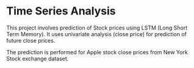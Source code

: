 # Time Series Analysis
This project involves prediction of Stock prices using LSTM (Long Short Term Memory). It uses univariate analysis (close price) for prediction of future close prices.

The prediction is performed for Apple stock close prices from New York Stock exchange dataset.
